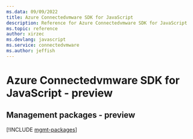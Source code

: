 ```yaml
---
ms.data: 09/09/2022
title: Azure Connectedvmware SDK for JavaScript
description: Reference for Azure Connectedvmware SDK for JavaScript
ms.topic: reference
author: xirzec
ms.devlang: javascript
ms.service: connectedvmware
ms.author: jeffish
---
```

# Azure Connectedvmware SDK for JavaScript - preview

## Management packages - preview
[!INCLUDE [mgmt-packages](connectedvmware-mgmt-index.md)]